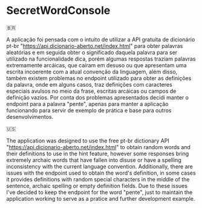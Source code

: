 # SecretWordConsole
🇧🇷

A aplicação foi pensada com o intuito de utilizar a API gratuita de dicionário pt-br "https://api.dicionario-aberto.net/index.html" para obter palavras aleatórias e em seguida obter o significado daquela palavra para ser utilizado na funcionalidade dica, porém algumas respostas traziam palavras extremamente arcáicas, que caíram em desuso ou que apresentam uma escrita incoerente com a atual convenção da linguagem, além disso, também existem problemas no endpoint utilizado para obter as definições da palavra, onde em alguns casos, traz definições com caracteres especiais avulsos no meio da frase, escritas arcáicas ou campos de definição vazios. Por conta dos problemas apresentados decidi manter o endpoint para a palavra "pente", apenas para manter a aplicação funcionando para servir de exemplo de prática e base para outros desenvolvimentos.

🇺🇸

The application was designed to use the free pt-br dictionary API "https://api.dicionario-aberto.net/index.html" to obtain random words and their definitions to use in the hint feature, however some responses bring extremely archaic words that have fallen into disuse or have a spelling inconsistency with the current language convention. Additionally, there are issues with the endpoint used to obtain the word's definition, in some cases it provides definitions with random special characters in the middle of the sentence, archaic spelling or empty definition fields. Due to these issues I've decided to keep the endpoint for the word "pente", just to maintain the application working to serve as a pratice and further development example.
